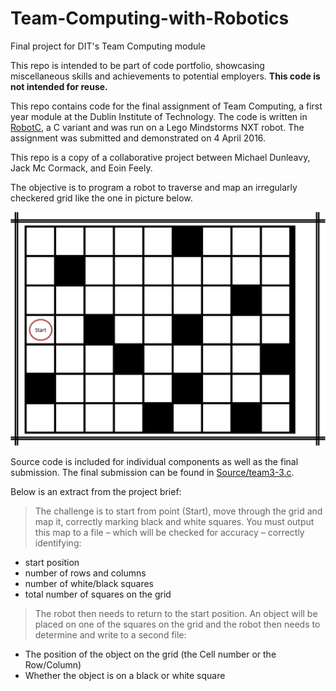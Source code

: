 # Team-Computing-with-Robotics
Final project for DIT's Team Computing module

This repo is intended to be part of code portfolio, showcasing miscellaneous skills and achievements to potential employers. **This code is not intended for reuse.**

This repo contains code for the final assignment of Team Computing, a first year module at the Dublin Institute of Technology. The code is written in [RobotC](http://www.robotc.net/), a C variant and was run on a Lego Mindstorms NXT robot. The assignment was submitted and demonstrated on 4 April 2016.

This repo is a copy of a collaborative project between Michael Dunleavy, Jack Mc Cormack, and Eoin Feely.

The objective is to program a robot to traverse and map an irregularly checkered grid like the one in picture below.

![Sample grid](brief_map.png)

Source code is included for individual components as well as the final submission. The final submission can be found in [Source/team3-3.c](Source/team3-3.c).

Below is an extract from the project brief:
>The challenge is to start from point (Start), move through the grid and map it, correctly marking black and white squares. You must output this map to a file – which will be checked for accuracy – correctly identifying:
* start position
* number of rows and columns
* number of white/black squares
* total number of squares on the grid

>The robot then needs to return to the start position. An object will be placed on one of the squares on the grid and the robot then needs to determine and write to a second file:
* The position of the object on the grid (the Cell number or the Row/Column)
* Whether the object is on a black or white square
